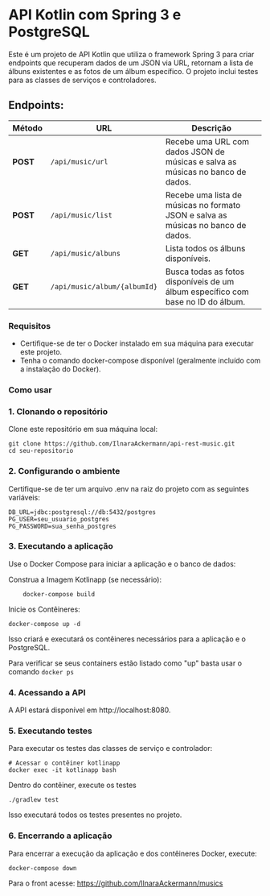 # API Kotlin com Spring 3 e PostgreSQL

Este é um projeto de API Kotlin que utiliza o framework Spring 3 para criar endpoints que recuperam dados de um JSON via URL, retornam a lista de álbuns existentes e as fotos de um álbum específico. O projeto inclui testes para as classes de serviços e controladores.



##  Endpoints:

| Método   | URL                          | Descrição                                                                         |
|----------|------------------------------|-----------------------------------------------------------------------------------|
| **POST** | `/api/music/url`             | Recebe uma URL com dados JSON de músicas e salva as músicas no banco de dados.    |
| **POST** | `/api/music/list`            | Recebe uma lista de músicas no formato JSON e salva as músicas no banco de dados. |
| **GET**  | `/api/music/albuns`          | Lista todos os álbuns disponíveis.                                                |
| **GET**  | `/api/music/album/{albumId}` | Busca todas as fotos disponíveis de um álbum específico com base no ID do álbum.  |



### Requisitos
* Certifique-se de ter o Docker instalado em sua máquina para executar este projeto.
* Tenha o comando docker-compose disponível (geralmente incluído com a instalação do Docker).

### Como usar
### 1. Clonando o repositório
   Clone este repositório em sua máquina local:

```
git clone https://github.com/IlnaraAckermann/api-rest-music.git
cd seu-repositorio
```

### 2. Configurando o ambiente
   Certifique-se de ter um arquivo .env na raiz do projeto com as seguintes variáveis:

```
DB_URL=jdbc:postgresql://db:5432/postgres
PG_USER=seu_usuario_postgres
PG_PASSWORD=sua_senha_postgres
```

### 3. Executando a aplicação

Use o Docker Compose para iniciar a aplicação e o banco de dados: 

Construa a Imagem Kotlinapp (se necessário):
    
```
    docker-compose build
```
Inicie os Contêineres:
```
docker-compose up -d
```
Isso criará e executará os contêineres necessários para a aplicação e o PostgreSQL.

Para verificar se seus containers estão listado como "up" basta usar o comando ``docker ps``

### 4. Acessando a API
   A API estará disponível em http://localhost:8080.


### 5. Executando testes
Para executar os testes das classes de serviço e controlador:

```
# Acessar o contêiner kotlinapp
docker exec -it kotlinapp bash
```

 Dentro do contêiner, execute os testes
```
./gradlew test
```
Isso executará todos os testes presentes no projeto.

### 6. Encerrando a aplicação
   Para encerrar a execução da aplicação e dos contêineres Docker, execute:

````
docker-compose down
````

Para o front acesse:
https://github.com/IlnaraAckermann/musics